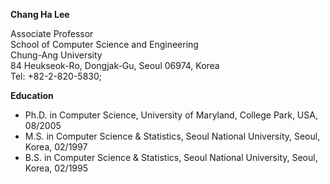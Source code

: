 <b>Chang Ha Lee</b>
<p>
Associate Professor<br>
School of Computer Science and Engineering<br>
Chung-Ang University<br>
84 Heukseok-Ro, Dongjak-Gu, Seoul 06974, Korea<br>
Tel: +82-2-820-5830;    
<a href="mailto:viscau@gmail.com">
<i class="fa-solid fa-envelope" style="color:#0d6efd; font-size:1.0rem;"></i>
</a><br>
</p>

<p>
<b> Education </b><br>
<ul>
<li>Ph.D. in Computer Science, University of Maryland, College Park, USA, 08/2005</li>
<li>M.S. in Computer Science & Statistics, Seoul National University, Seoul, Korea, 02/1997 </li>
<li>B.S. in Computer Science & Statistics, Seoul National University, Seoul, Korea, 02/1995 </li>
</ul>
</p>
